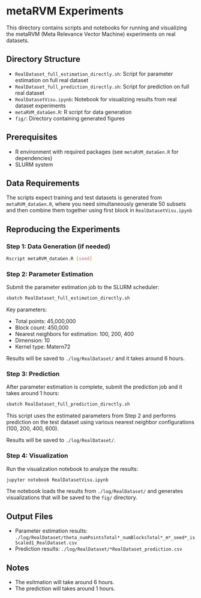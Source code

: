 # metaRVM Experiments

This directory contains scripts and notebooks for running and visualizing the metaRVM (Meta Relevance Vector Machine) experiments on real datasets.

## Directory Structure

- `RealDataset_full_estimation_directly.sh`: Script for parameter estimation on full real dataset
- `RealDataset_full_prediction_directly.sh`: Script for prediction on full real dataset
- `RealDatasetVisu.ipynb`: Notebook for visualizing results from real dataset experiments
- `metaRVM_dataGen.R`: R script for data generation
- `fig/`: Directory containing generated figures

## Prerequisites

- R environment with required packages (see `metaRVM_dataGen.R` for dependencies)
- SLURM system

## Data Requirements

The scripts expect training and test datasets is generated from `metaRVM_dataGen.R`, where you need simultaneously generate 50 subsets and then combine them together using first block in `RealDatasetVisu.ipynb`

## Reproducing the Experiments

### Step 1: Data Generation (if needed)

```bash
Rscript metaRVM_dataGen.R [seed]
```

### Step 2: Parameter Estimation

Submit the parameter estimation job to the SLURM scheduler:

```bash
sbatch RealDataset_full_estimation_directly.sh
```

<!-- The script sets up an MPI job on 3 nodes with 4 tasks per node, each task with 1 GPU. It runs parameter estimation with different block counts and nearest neighbor configurations. -->

Key parameters:
- Total points: 45,000,000
- Block count: 450,000
- Nearest neighbors for estimation: 100, 200, 400
- Dimension: 10
- Kernel type: Matern72

Results will be saved to `./log/RealDataset/` and it takes around 6 hours.

### Step 3: Prediction

After parameter estimation is complete, submit the prediction job and it takes around 1 hours:

```bash
sbatch RealDataset_full_prediction_directly.sh
```

This script uses the estimated parameters from Step 2 and performs prediction on the test dataset using various nearest neighbor configurations (100, 200, 400, 600).

Results will be saved to `./log/RealDataset/`.

### Step 4: Visualization

Run the visualization notebook to analyze the results:

```bash
jupyter notebook RealDatasetVisu.ipynb
```

The notebook loads the results from `./log/RealDataset/` and generates visualizations that will be saved to the `fig/` directory.

## Output Files

- Parameter estimation results: `./log/RealDataset/theta_numPointsTotal*_numBlocksTotal*_m*_seed*_isScaled1_RealDataset.csv`
- Prediction results: `./log/RealDataset/*RealDataset_prediction.csv`

## Notes

- The esitmation will take around 6 hours.
- The prediction will takes around 1 hours.
